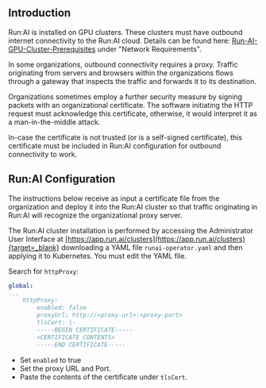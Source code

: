 ## Introduction

Run:AI is installed on GPU clusters. These clusters must have outbound internet connectivity to the Run:AI cloud. Details can be found here:  [Run-AI-GPU-Cluster-Prerequisites](cluster-prerequisites.md) under "Network Requirements".

In some organizations, outbound connectivity requires a proxy. Traffic originating from servers and browsers within the organizations flows through a gateway that inspects the traffic and forwards it to its destination.

Organizations sometimes employ a further security measure by signing packets with an organizational certificate.  The software initiating the HTTP request must acknowledge this certificate, otherwise, it would interpret it as a man-in-the-middle attack. 

In-case the certificate is not trusted (or is a self-signed certificate), this certificate must be included in Run:AI configuration for outbound connectivity to work.

## Run:AI Configuration

The instructions below receive as input a certificate file from the organization and deploy it into the Run:AI cluster so that traffic originating in Run:AI will recognize the organizational proxy server.

The Run:AI cluster installation is performed by accessing the Administrator User Interface at [https://app.run.ai/clusters](https://app.run.ai/clusters){target=_blank} downloading a YAML file ``runai-operator.yaml`` and then applying it to Kubernetes. You must edit the YAML file. 

Search for ``httpProxy``:

``` YAML
global:
...
    httpProxy:
        enabled: false
        proxyUrl: http://<proxy-url>:<proxy-port>
        tlsCert: |-
        -----BEGIN CERTIFICATE-----
        <CERTIFICATE_CONTENTS>
        -----END CERTIFICATE-----
```

* Set ``enabled`` to true 
* Set the proxy URL and Port.
* Paste the contents of the certificate under ``tlsCert``.